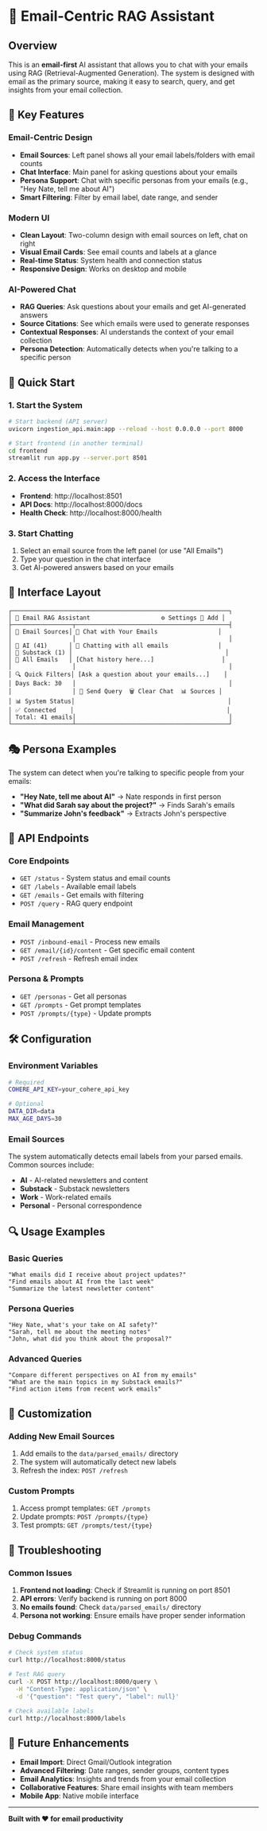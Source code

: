 # 📧 Email-Centric RAG Assistant

## Overview

This is an **email-first** AI assistant that allows you to chat with your emails using RAG (Retrieval-Augmented Generation). The system is designed with email as the primary source, making it easy to search, query, and get insights from your email collection.

## 🎯 Key Features

### **Email-Centric Design**
- **Email Sources**: Left panel shows all your email labels/folders with email counts
- **Chat Interface**: Main panel for asking questions about your emails
- **Persona Support**: Chat with specific personas from your emails (e.g., "Hey Nate, tell me about AI")
- **Smart Filtering**: Filter by email label, date range, and sender

### **Modern UI**
- **Clean Layout**: Two-column design with email sources on left, chat on right
- **Visual Email Cards**: See email counts and labels at a glance
- **Real-time Status**: System health and connection status
- **Responsive Design**: Works on desktop and mobile

### **AI-Powered Chat**
- **RAG Queries**: Ask questions about your emails and get AI-generated answers
- **Source Citations**: See which emails were used to generate responses
- **Contextual Responses**: AI understands the context of your email collection
- **Persona Detection**: Automatically detects when you're talking to a specific person

## 🚀 Quick Start

### 1. Start the System
```bash
# Start backend (API server)
uvicorn ingestion_api.main:app --reload --host 0.0.0.0 --port 8000

# Start frontend (in another terminal)
cd frontend
streamlit run app.py --server.port 8501
```

### 2. Access the Interface
- **Frontend**: http://localhost:8501
- **API Docs**: http://localhost:8000/docs
- **Health Check**: http://localhost:8000/health

### 3. Start Chatting
1. Select an email source from the left panel (or use "All Emails")
2. Type your question in the chat interface
3. Get AI-powered answers based on your emails

## 📁 Interface Layout

```
┌─────────────────────────────────────────────────────────────┐
│ 📧 Email RAG Assistant                    ⚙️ Settings 📧 Add │
├─────────────────┬───────────────────────────────────────────┤
│ 📁 Email Sources│ 💬 Chat with Your Emails                 │
│                 │                                           │
│ 📧 AI (41)      │ 📧 Chatting with all emails              │
│ 📧 Substack (1) │                                           │
│ 📧 All Emails   │ [Chat history here...]                   │
│                 │                                           │
│ 🔍 Quick Filters│ [Ask a question about your emails...]    │
│ Days Back: 30   │                                           │
│                 │ 🚀 Send Query  🗑️ Clear Chat  📊 Sources │
│ 📊 System Status│                                           │
│ ✅ Connected    │                                           │
│ Total: 41 emails│                                           │
└─────────────────┴───────────────────────────────────────────┘
```

## 🎭 Persona Examples

The system can detect when you're talking to specific people from your emails:

- **"Hey Nate, tell me about AI"** → Nate responds in first person
- **"What did Sarah say about the project?"** → Finds Sarah's emails
- **"Summarize John's feedback"** → Extracts John's perspective

## 🔧 API Endpoints

### Core Endpoints
- `GET /status` - System status and email counts
- `GET /labels` - Available email labels
- `GET /emails` - Get emails with filtering
- `POST /query` - RAG query endpoint

### Email Management
- `POST /inbound-email` - Process new emails
- `GET /email/{id}/content` - Get specific email content
- `POST /refresh` - Refresh email index

### Persona & Prompts
- `GET /personas` - Get all personas
- `GET /prompts` - Get prompt templates
- `POST /prompts/{type}` - Update prompts

## 🛠️ Configuration

### Environment Variables
```bash
# Required
COHERE_API_KEY=your_cohere_api_key

# Optional
DATA_DIR=data
MAX_AGE_DAYS=30
```

### Email Sources
The system automatically detects email labels from your parsed emails. Common sources include:
- **AI** - AI-related newsletters and content
- **Substack** - Substack newsletters
- **Work** - Work-related emails
- **Personal** - Personal correspondence

## 🔍 Usage Examples

### Basic Queries
```
"What emails did I receive about project updates?"
"Find emails about AI from the last week"
"Summarize the latest newsletter content"
```

### Persona Queries
```
"Hey Nate, what's your take on AI safety?"
"Sarah, tell me about the meeting notes"
"John, what did you think about the proposal?"
```

### Advanced Queries
```
"Compare different perspectives on AI from my emails"
"What are the main topics in my Substack emails?"
"Find action items from recent work emails"
```

## 🎨 Customization

### Adding New Email Sources
1. Add emails to the `data/parsed_emails/` directory
2. The system will automatically detect new labels
3. Refresh the index: `POST /refresh`

### Custom Prompts
1. Access prompt templates: `GET /prompts`
2. Update prompts: `POST /prompts/{type}`
3. Test prompts: `GET /prompts/test/{type}`

## 🐛 Troubleshooting

### Common Issues
1. **Frontend not loading**: Check if Streamlit is running on port 8501
2. **API errors**: Verify backend is running on port 8000
3. **No emails found**: Check `data/parsed_emails/` directory
4. **Persona not working**: Ensure emails have proper sender information

### Debug Commands
```bash
# Check system status
curl http://localhost:8000/status

# Test RAG query
curl -X POST http://localhost:8000/query \
  -H "Content-Type: application/json" \
  -d '{"question": "Test query", "label": null}'

# Check available labels
curl http://localhost:8000/labels
```

## 🔮 Future Enhancements

- **Email Import**: Direct Gmail/Outlook integration
- **Advanced Filtering**: Date ranges, sender groups, content types
- **Email Analytics**: Insights and trends from your email collection
- **Collaborative Features**: Share email insights with team members
- **Mobile App**: Native mobile interface

---

**Built with ❤️ for email productivity** 